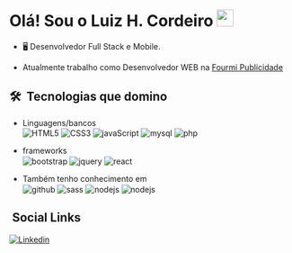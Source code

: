 <h1> Olá! Sou o Luiz H. Cordeiro <img src="https://raw.githubusercontent.com/kaueMarques/kaueMarques/master/hi.gif" width="30px"></h1>

- 🖥 Desenvolvedor Full Stack e Mobile.  

- Atualmente trabalho como Desenvolvedor WEB na [Fourmi Publicidade](https://fourmi.com.br/)

## 🛠 &nbsp;Tecnologias que domino

- Linguagens/bancos  
<img src="https://img.shields.io/badge/HTML5-E34F26?style=for-the-badge&logo=html5&logoColor=white" alt="HTML5" align="center"> <img src="https://img.shields.io/badge/CSS3-1572B6?style=for-the-badge&logo=css3&logoColor=white" alt="CSS3" align="center"> <img src="https://img.shields.io/badge/JavaScript-F7DF1E?style=for-the-badge&logo=javascript&logoColor=black" alt="javaScript" align="center">  <img src="https://img.shields.io/badge/MySQL-00000F?style=for-the-badge&logo=mysql&logoColor=white" alt="mysql" align="center">  <img src="https://img.shields.io/badge/PHP-777BB4?style=for-the-badge&logo=php&logoColor=white" alt="php" align="center">

- frameworks  
<img src="https://img.shields.io/badge/Bootstrap-563D7C?style=for-the-badge&logo=bootstrap&logoColor=white" alt="bootstrap" align="center"> <img src="https://img.shields.io/badge/jQuery-0769AD?style=for-the-badge&logo=jquery&logoColor=white" alt="jquery" align="center"> <img src="https://img.shields.io/badge/React-20232A?style=for-the-badge&logo=react&logoColor=61DAFB" alt="react" align="center"> 

- Também tenho conhecimento em  
<img src="https://img.shields.io/badge/GitHub-100000?style=for-the-badge&logo=github&logoColor=white" alt="github" align="center"> <img src="https://img.shields.io/badge/Sass-CC6699?style=for-the-badge&logo=sass&logoColor=white" alt="sass" align="center"> <img src="https://img.shields.io/badge/Node.js-43853D?style=for-the-badge&logo=node.js&logoColor=white" alt="nodejs" align="center"> <img src="https://img.shields.io/badge/Kotlin-0095D5?&style=for-the-badge&logo=kotlin&logoColor=white" alt="nodejs" align="center"> 


## &nbsp;Social Links

[![Linkedin](https://img.shields.io/badge/LinkedIn-0077B5?style=for-the-badge&logo=linkedin&logoColor=white)](https://www.linkedin.com/in/luizh-cordeiro/)
